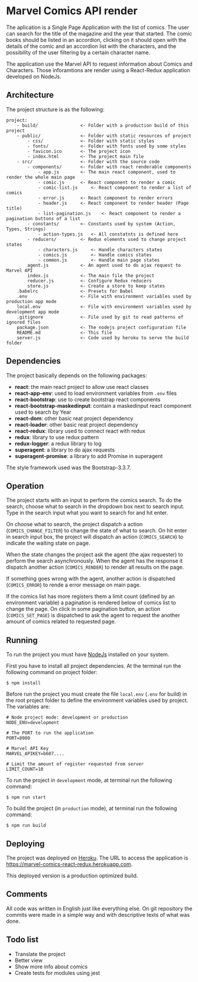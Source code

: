 Marvel Comics API render 
========================

The aplication is a Single Page Application with the list of comics. The user can search for the title 
of the magazine and the year that started. The comic books should be listed in an accordion, clicking 
on it should open with the details of the comic and an accordion list with the characters, and the 
possibility of the user filtering by a certain character name.

The application use the Marvel API to request information about Comics and Characters. Those inforamtions 
are render using a React-Redux application developed on NodeJs.

Architecture
------------

The project structure is as the following:

```text
project:
    - build/                <- Folder with a production build of this project
    - public/               <- Folder with static resources of project
        - css/              <- Folder with static styles
        - fonts/            <- Folder with fonts used by some styles
        - favicon.ico       <- The project icon
        - index.html        <- The project main file
    - src/                  <- Folder with the source code 
        - components/       <- Folder with react renderable components
            - app.js        <- The main react component, used to render the whole main page
            - comic.js      <- React component to render a comic 
            - comic-list.js     <- React component to render a list of comics
            - error.js      <- React component to render errors 
            - header.js     <- React component to render header (Page title)
            - list-pagination.js    <- React component to render a pagination buttons of a list
        - constants/        <- Constants used by system (Action, Types, Strings)
            - action-types.js   <- All constatnts is defined here
        - reducers/         <- Redux elements used to change project states
            - characters.js     <- Handle characters states
            - comics.js         <- Handle comics states
            - common.js         <- Handle main page states
        agent.js            <- An agent used to do ajax request to Marvel API
        index.js            <- The main file the project
        reducer.js          <- Configure Redux reducers
        store.js            <- Create a store to keep states
    .babelrc                <- Presets for Babel 
    .env                    <- File with environment variables used by production app mode
    local.env               <- File with environment variables used by development app mode
    .gitignore              <- File used by git to read patterns of ignored files
    package.json            <- The nodejs project configuration file
    README.md               <- This file
    server.js               <- Code used by heroku to serve the build folder 
```

Dependencies
------------

The project basically depends on the following packages:

* **react**: the main react project to allow use react classes
* **react-app-env**: used to load environment variables from `.env` files 
* **react-bootstrap**: use to create bootstrap react components 
* **react-bootstrap-maskedinput**: contain a maskedinput react component used to search by Year
* **react-dom**: other basic reat project dependency
* **react-loader**: other basic reat project dependency
* **react-redux**: library used to connect react with redux
* **redux**: library to use redux pattern
* **redux-logger**: a redux library to log
* **superagent**: a library to do ajax requests 
* **superagent-promise**: a library to add Promise in superagent

The style framework used was the Bootstrap-3.3.7. 

Operation
---------

The project starts with an input to perform the comics search. To do the search, choose what to search in the dropdown 
box next to search input. Type in the search input what you want to search for and hit enter.

On choose what to search, the project dispatch a action (`COMICS_CHANGE_FILTER`) to change the state of what to search. 
On hit enter in search input box, the project will dispatch an action (`COMICS_SEARCH`) to indicate the waiting state 
on page. 

When the state changes the project ask the agent (the ajax requester) to perform the search asynchronously. 
When the agent has the response it dispatch another action (`COMICS_RENDER`) to render all results on the page.

If something goes wrong with the agent, another action is dispatched (`COMICS_ERROR`) to rende a error message on main 
page.

If the comics list has more registers them a limit count (defined by an environment variable) a pagination is rendered
below of comics list to change the page. On click in some pagination button, an action (`COMICS_SET_PAGE`) is dispatched 
to ask the agent to request the another amount of comics related to requested page.    

Running
-------

To run the project you must have [NodeJs](https://nodejs.org) installed on your system.  

First you have to install all project dependencies. At the terminal run the following command on project folder:

```commandline 
$ npm install
``` 

Before run the project you must create the file `local.env` (`.env` for build) in the root project folder to define the 
environment variables used by project. The variables are:

```commandline
# Node project mode: development or production
NODE_ENV=development  

# The PORT to run the application
PORT=8080

# Marvel API Key
MARVEL_APIKEY=b607....

# Limit the amount of register requested from server
LIMIT_COUNT=10
```    

To run the project in `development` mode, at terminal run the following command:

```commandline 
$ npm run start
``` 

To build the project (in `production` mode), at terminal run the following command:

```commandline 
$ npm run build
``` 

Deploying
---------

The project was deployed on [Heroku](https://www.heroku.com/). The URL to access the application is 
<https://marvel-comics-react-redux.herokuapp.com>.

This deployed version is a production optimized build.

Comments
--------

All code was written in English just like everything else. On git repository the commits were made in a simple way and 
with descriptive texts of what was done.

Todo list
---------

- Translate the project
- Better view
- Show more info about comics
- Create tests for modules using jest
